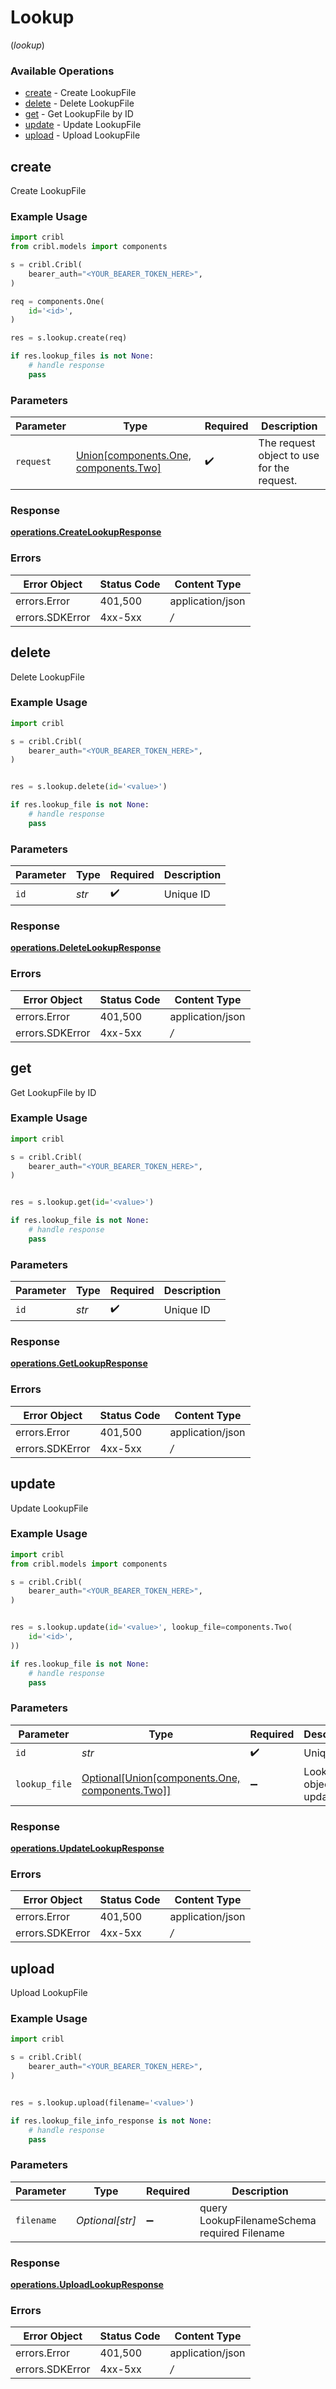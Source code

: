 # Lookup
(*lookup*)

### Available Operations

* [create](#create) - Create LookupFile
* [delete](#delete) - Delete LookupFile
* [get](#get) - Get LookupFile by ID
* [update](#update) - Update LookupFile
* [upload](#upload) - Upload LookupFile

## create

Create LookupFile

### Example Usage

```python
import cribl
from cribl.models import components

s = cribl.Cribl(
    bearer_auth="<YOUR_BEARER_TOKEN_HERE>",
)

req = components.One(
    id='<id>',
)

res = s.lookup.create(req)

if res.lookup_files is not None:
    # handle response
    pass

```

### Parameters

| Parameter                                                                      | Type                                                                           | Required                                                                       | Description                                                                    |
| ------------------------------------------------------------------------------ | ------------------------------------------------------------------------------ | ------------------------------------------------------------------------------ | ------------------------------------------------------------------------------ |
| `request`                                                                      | [Union[components.One, components.Two]](../../models/components/lookupfile.md) | :heavy_check_mark:                                                             | The request object to use for the request.                                     |


### Response

**[operations.CreateLookupResponse](../../models/operations/createlookupresponse.md)**
### Errors

| Error Object     | Status Code      | Content Type     |
| ---------------- | ---------------- | ---------------- |
| errors.Error     | 401,500          | application/json |
| errors.SDKError  | 4xx-5xx          | */*              |

## delete

Delete LookupFile

### Example Usage

```python
import cribl

s = cribl.Cribl(
    bearer_auth="<YOUR_BEARER_TOKEN_HERE>",
)


res = s.lookup.delete(id='<value>')

if res.lookup_file is not None:
    # handle response
    pass

```

### Parameters

| Parameter          | Type               | Required           | Description        |
| ------------------ | ------------------ | ------------------ | ------------------ |
| `id`               | *str*              | :heavy_check_mark: | Unique ID          |


### Response

**[operations.DeleteLookupResponse](../../models/operations/deletelookupresponse.md)**
### Errors

| Error Object     | Status Code      | Content Type     |
| ---------------- | ---------------- | ---------------- |
| errors.Error     | 401,500          | application/json |
| errors.SDKError  | 4xx-5xx          | */*              |

## get

Get LookupFile by ID

### Example Usage

```python
import cribl

s = cribl.Cribl(
    bearer_auth="<YOUR_BEARER_TOKEN_HERE>",
)


res = s.lookup.get(id='<value>')

if res.lookup_file is not None:
    # handle response
    pass

```

### Parameters

| Parameter          | Type               | Required           | Description        |
| ------------------ | ------------------ | ------------------ | ------------------ |
| `id`               | *str*              | :heavy_check_mark: | Unique ID          |


### Response

**[operations.GetLookupResponse](../../models/operations/getlookupresponse.md)**
### Errors

| Error Object     | Status Code      | Content Type     |
| ---------------- | ---------------- | ---------------- |
| errors.Error     | 401,500          | application/json |
| errors.SDKError  | 4xx-5xx          | */*              |

## update

Update LookupFile

### Example Usage

```python
import cribl
from cribl.models import components

s = cribl.Cribl(
    bearer_auth="<YOUR_BEARER_TOKEN_HERE>",
)


res = s.lookup.update(id='<value>', lookup_file=components.Two(
    id='<id>',
))

if res.lookup_file is not None:
    # handle response
    pass

```

### Parameters

| Parameter                                                                                | Type                                                                                     | Required                                                                                 | Description                                                                              |
| ---------------------------------------------------------------------------------------- | ---------------------------------------------------------------------------------------- | ---------------------------------------------------------------------------------------- | ---------------------------------------------------------------------------------------- |
| `id`                                                                                     | *str*                                                                                    | :heavy_check_mark:                                                                       | Unique ID                                                                                |
| `lookup_file`                                                                            | [Optional[Union[components.One, components.Two]]](../../models/components/lookupfile.md) | :heavy_minus_sign:                                                                       | LookupFile object to be updated                                                          |


### Response

**[operations.UpdateLookupResponse](../../models/operations/updatelookupresponse.md)**
### Errors

| Error Object     | Status Code      | Content Type     |
| ---------------- | ---------------- | ---------------- |
| errors.Error     | 401,500          | application/json |
| errors.SDKError  | 4xx-5xx          | */*              |

## upload

Upload LookupFile

### Example Usage

```python
import cribl

s = cribl.Cribl(
    bearer_auth="<YOUR_BEARER_TOKEN_HERE>",
)


res = s.lookup.upload(filename='<value>')

if res.lookup_file_info_response is not None:
    # handle response
    pass

```

### Parameters

| Parameter                                    | Type                                         | Required                                     | Description                                  |
| -------------------------------------------- | -------------------------------------------- | -------------------------------------------- | -------------------------------------------- |
| `filename`                                   | *Optional[str]*                              | :heavy_minus_sign:                           | query LookupFilenameSchema required Filename |


### Response

**[operations.UploadLookupResponse](../../models/operations/uploadlookupresponse.md)**
### Errors

| Error Object     | Status Code      | Content Type     |
| ---------------- | ---------------- | ---------------- |
| errors.Error     | 401,500          | application/json |
| errors.SDKError  | 4xx-5xx          | */*              |
